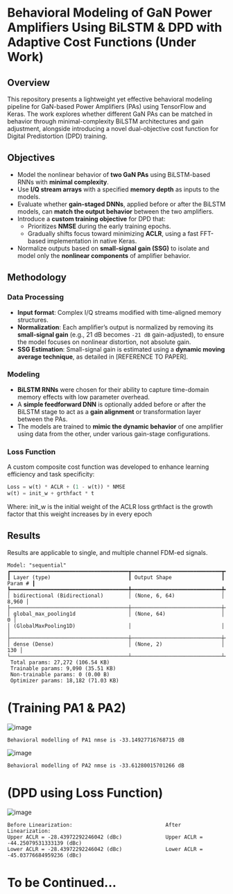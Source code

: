 # Behavioral Modeling of GaN Power Amplifiers Using BiLSTM & DPD with Adaptive Cost Functions (Under Work)

## Overview

This repository presents a lightweight yet effective behavioral modeling pipeline for GaN-based Power Amplifiers (PAs) using TensorFlow and Keras. The work explores whether different GaN PAs can be matched in behavior through minimal-complexity BiLSTM architectures and gain adjustment, alongside introducing a novel dual-objective cost function for Digital Predistortion (DPD) training.

## Objectives

- Model the nonlinear behavior of **two GaN PAs** using BiLSTM-based RNNs with **minimal complexity**.
- Use **I/Q stream arrays** with a specified **memory depth** as inputs to the models.
- Evaluate whether **gain-staged DNNs**, applied before or after the BiLSTM models, can **match the output behavior** between the two amplifiers.
- Introduce a **custom training objective** for DPD that:
  - Prioritizes **NMSE** during the early training epochs.
  - Gradually shifts focus toward minimizing **ACLR**, using a fast FFT-based implementation in native Keras.
- Normalize outputs based on **small-signal gain (SSG)** to isolate and model only the **nonlinear components** of amplifier behavior.

## Methodology

### Data Processing

- **Input format**: Complex I/Q streams modified with time-aligned memory structures.
- **Normalization**: Each amplifier’s output is normalized by removing its **small-signal gain** (e.g., 21 dB becomes `-21 dB` gain-adjusted), to ensure the model focuses on nonlinear distortion, not absolute gain.
- **SSG Estimation**: Small-signal gain is estimated using a **dynamic moving average technique**, as detailed in [REFERENCE TO PAPER].

### Modeling

- **BiLSTM RNNs** were chosen for their ability to capture time-domain memory effects with low parameter overhead.
- A **simple feedforward DNN** is optionally added before or after the BiLSTM stage to act as a **gain alignment** or transformation layer between the PAs.
- The models are trained to **mimic the dynamic behavior** of one amplifier using data from the other, under various gain-stage configurations.

### Loss Function

A custom composite cost function was developed to enhance learning efficiency and task specificity:

```python
Loss = w(t) * ACLR + (1 - w(t)) * NMSE
w(t) = init_w + grthfact * t
```

Where:
init_w is the initial weight of the ACLR loss
grthfact is the growth factor that this weight increases by in every epoch

## Results

Results are applicable to single, and multiple channel FDM-ed signals.
```
Model: "sequential"
┏━━━━━━━━━━━━━━━━━━━━━━━━━━━━━━━━━━━━━━┳━━━━━━━━━━━━━━━━━━━━━━━━━━━━━┳━━━━━━━━━━━━━━━━━┓
┃ Layer (type)                         ┃ Output Shape                ┃         Param # ┃
┡━━━━━━━━━━━━━━━━━━━━━━━━━━━━━━━━━━━━━━╇━━━━━━━━━━━━━━━━━━━━━━━━━━━━━╇━━━━━━━━━━━━━━━━━┩
│ bidirectional (Bidirectional)        │ (None, 6, 64)               │           8,960 │
├──────────────────────────────────────┼─────────────────────────────┼─────────────────┤
│ global_max_pooling1d                 │ (None, 64)                  │               0 │
│ (GlobalMaxPooling1D)                 │                             │                 │
├──────────────────────────────────────┼─────────────────────────────┼─────────────────┤
│ dense (Dense)                        │ (None, 2)                   │             130 │
└──────────────────────────────────────┴─────────────────────────────┴─────────────────┘
 Total params: 27,272 (106.54 KB)
 Trainable params: 9,090 (35.51 KB)
 Non-trainable params: 0 (0.00 B)
 Optimizer params: 18,182 (71.03 KB)
```
# (Training PA1 & PA2)
![image](https://github.com/user-attachments/assets/fba54d4a-280a-40aa-978b-3844b54142b9)
```
Behavioral modelling of PA1 nmse is -33.14927716768715 dB
```
![image](https://github.com/user-attachments/assets/e1409790-d6a0-4f86-93fb-5835f9fbc873)
```
Behavioral modelling of PA2 nmse is -33.61280015701266 dB
```
# (DPD using Loss Function)
![image](https://github.com/user-attachments/assets/abc63a44-1a78-4f13-b2f5-056c7b37f19c)
```
Before Linearization:                              After Linearization:
Upper ACLR = -28.43972292246042 (dBc)              Upper ACLR = -44.25079531333139 (dBc)
Lower ACLR = -28.43972292246042 (dBc)              Lower ACLR = -45.03776684959236 (dBc)
```
# To be Continued...

